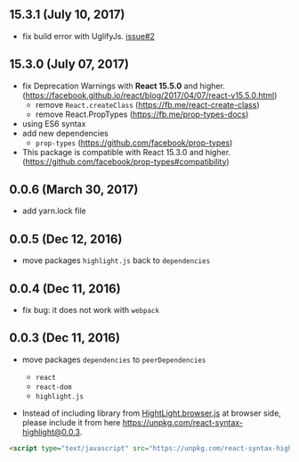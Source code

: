 ## 15.3.1 (July 10, 2017)

- fix build error with UglifyJs. [issue#2](https://github.com/zlargon/react-highlight/issues/2)

## 15.3.0 (July 07, 2017)

- fix Deprecation Warnings with __React 15.5.0__ and higher. (https://facebook.github.io/react/blog/2017/04/07/react-v15.5.0.html)
	- remove `React.createClass` (https://fb.me/react-create-class)
	- remove React.PropTypes (https://fb.me/prop-types-docs)
- using ES6 syntax
- add new dependencies
	- `prop-types` (https://github.com/facebook/prop-types)
- This package is compatible with React 15.3.0 and higher. (https://github.com/facebook/prop-types#compatibility)

## 0.0.6 (March 30, 2017)

- add yarn.lock file

## 0.0.5 (Dec 12, 2016)

- move packages `highlight.js` back to `dependencies`

## 0.0.4 (Dec 11, 2016)

- fix bug: it does not work with `webpack`

## 0.0.3 (Dec 11, 2016)

- move packages `dependencies` to `peerDependencies`
	- `react`
	- `react-dom`
	- `highlight.js`

- Instead of including library from [HightLight.browser.js](https://cdn.rawgit.com/zlargon/react-highlight/master/example/HightLight.browser.js) at browser side, please include it from here https://unpkg.com/react-syntax-highlight@0.0.3.

```html
<script type="text/javascript" src="https://unpkg.com/react-syntax-highlight@0.0.3"></script>
```
